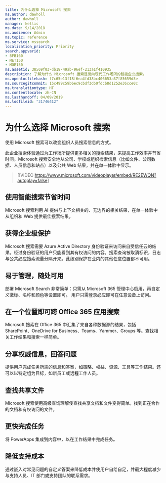 ```yaml
---
title: 为什么选择 Microsoft 搜索
ms.author: dawholl
author: dawholl
manager: kellis
ms.date: 9/14/2018
ms.audience: Admin
ms.topic: reference
ms.service: mssearch
localization_priority: Priority
search.appverid:
- BFB160
- MET150
- MOE150
ms.assetid: 38569f03-db18-49ab-96ef-213a1f410935
description: 了解为什么 Microsoft 搜索是面向现代工作场所的智能企业搜索。
ms.openlocfilehash: f7c65e13f18f6ea4fd38bc406653a37f85659d3e
ms.sourcegitcommit: 1bc499c59b6ec9cbdf3db0fdcb8d1252e36cce0c
ms.translationtype: HT
ms.contentlocale: zh-CN
ms.lasthandoff: 04/09/2019
ms.locfileid: "31746412"
---
```

# <a name="why-microsoft-search"></a>为什么选择 Microsoft 搜索

使用 Microsoft 搜索可以改变组织人员搜索信息的方式。 
  
此企业搜索体验通过为工作场所提供更多相关的搜索结果，来提高工作效率并节省时间。Microsoft 搜索安全地从公司、学校或组织检索信息（比如文件、公司数据、人员信息和站点）以及公共 Web 结果，并在单一体验中显示。

> [!VIDEO https://www.microsoft.com/videoplayer/embed/RE2EWQN?autoplay=false]
  
## <a name="save-time-with-intelligent-search"></a>使用智能搜索节省时间

Microsoft 搜索利用 AI 提供与上下文相关的、无边界的相关结果，在单一体验中从组织和 Web 提供最佳搜索结果。
  
## <a name="get-enterprise-grade-protection"></a>获得企业级保护

Microsoft 搜索需要 Azure Active Directory 身份验证来访问来自受信任云的结果。经过身份验证的用户只能看到其有权访问的内容。搜索查询被取消标识，日志与公共必应搜索流量分隔开来。此级别保护在业内的其他任意位置都不可用。
  
## <a name="easy-to-administer-and-available-everywhere"></a>易于管理，随处可用

部署 Microsoft Search 非常简单：只需从 Microsoft 365 管理中心启用，再自定义徽标、名称和颜色等设置即可。 用户只需登录必应即可在任意设备上访问。
  
## <a name="one-place-to-search-across-office-365-apps"></a>在一个位置即可跨 Office 365 应用搜索

Microsoft 搜索在 Office 365 中汇集了来自各种数据源的结果，包括 SharePoint、OneDrive for Business、Teams、Yammer、Groups 等。查找相关工作结果和搜索一样简单。
  
## <a name="share-authoritative-information-and-answer-questions"></a>分享权威信息，回答问题

提供用户完成任务所需的信息和答案，如策略、权益、资源、工具等工作结果。还可以以特定组为目标，如新员工或远程工作人员。
  
## <a name="find-shared-files"></a>查找共享文件

Microsoft 搜索使用高级查询理解使查找共享文档和文件变得简单。找到正在合作的文档和有权访问的文件。 
  
## <a name="complete-tasks-faster"></a>更快完成任务

将 PowerApps 集成到内容中，以在工作结果中完成任务。
  
## <a name="reduce-support-costs"></a>降低支持成本

通过嵌入对常见问题的自定义答案来降低成本并使用户自给自足，并最大程度减少与支持人员、IT 部门或支持团队的联系需求。
  

